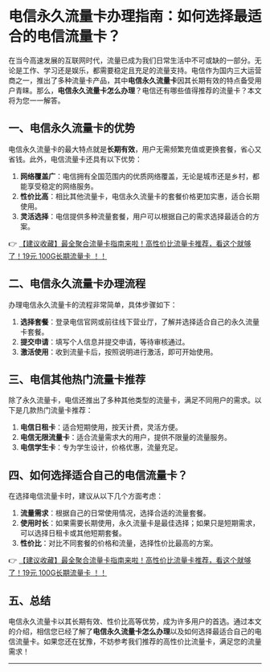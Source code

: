 # 电信永久流量卡办理指南：如何选择最适合的电信流量卡？

在当今高速发展的互联网时代，流量已成为我们日常生活中不可或缺的一部分。无论是工作、学习还是娱乐，都需要稳定且充足的流量支持。电信作为国内三大运营商之一，推出了多种流量卡产品，其中**电信永久流量卡**因其长期有效的特点备受用户青睐。那么，**电信永久流量卡怎么办理**？电信还有哪些值得推荐的流量卡？本文将为您一一解答。

## 一、电信永久流量卡的优势

电信永久流量卡的最大特点就是**长期有效**，用户无需频繁充值或更换套餐，省心又省钱。此外，电信流量卡还具有以下优势：

1. **网络覆盖广**：电信拥有全国范围内的优质网络覆盖，无论是城市还是乡村，都能享受稳定的网络服务。
2. **性价比高**：相比其他流量卡，电信永久流量卡的套餐价格更加实惠，适合长期使用。
3. **灵活选择**：电信提供多种流量套餐，用户可以根据自己的需求选择最适合的方案。

👉 [【建议收藏】最全聚合流量卡指南来啦！高性价比流量卡推荐，看这个就够了！19元 100G长期流量卡 ！！](https://bit.ly/Liuliangka)

## 二、电信永久流量卡办理流程

办理电信永久流量卡的流程非常简单，具体步骤如下：

1. **选择套餐**：登录电信官网或前往线下营业厅，了解并选择适合自己的永久流量卡套餐。
2. **提交申请**：填写个人信息并提交申请，等待审核通过。
3. **激活使用**：收到流量卡后，按照说明进行激活，即可开始使用。

## 三、电信其他热门流量卡推荐

除了永久流量卡，电信还推出了多种其他类型的流量卡，满足不同用户的需求。以下是几款热门流量卡推荐：

1. **电信日租卡**：适合短期使用，按天计费，灵活方便。
2. **电信无限流量卡**：适合流量需求大的用户，提供不限量的流量服务。
3. **电信学生卡**：专为学生设计，价格优惠，流量充足。

## 四、如何选择适合自己的电信流量卡？

在选择电信流量卡时，建议从以下几个方面考虑：

1. **流量需求**：根据自己的日常使用情况，选择合适的流量套餐。
2. **使用时长**：如果需要长期使用，永久流量卡是最佳选择；如果只是短期需求，可以选择日租卡或其他短期套餐。
3. **性价比**：对比不同套餐的价格和流量，选择性价比最高的方案。

👉 [【建议收藏】最全聚合流量卡指南来啦！高性价比流量卡推荐，看这个就够了！19元 100G长期流量卡 ！！](https://bit.ly/Liuliangka)

## 五、总结

电信永久流量卡以其长期有效、性价比高等优势，成为许多用户的首选。通过本文的介绍，相信您已经了解了**电信永久流量卡怎么办理**以及如何选择最适合自己的电信流量卡。如果您还在犹豫，不妨参考我们推荐的高性价比流量卡，满足您的流量需求！

---